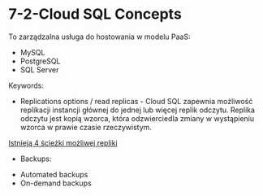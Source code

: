 # 7-2-Cloud SQL Concepts 

To zarządzalna usługa do hostowania w modelu PaaS:
- MySQL
- PostgreSQL
- SQL Server

Keywords:
- Replications options / read replicas - Cloud SQL zapewnia możliwość replikacji instancji głównej do jednej lub więcej replik odczytu. Replika odczytu jest kopią wzorca, która odzwierciedla zmiany w wystąpieniu wzorca w prawie czasie rzeczywistym.

[Istnieją 4 ścieżki możliwej repliki](https://cloud.google.com/sql/docs/mysql/replication)

- Backups:
* Automated backups
* On-demand backups



